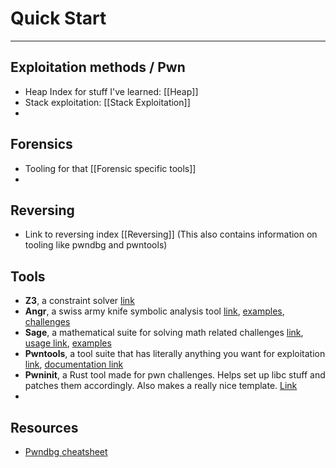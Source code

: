 # Quick Start
---
## Exploitation methods / Pwn
- Heap Index for stuff I've learned: [[Heap]]
- Stack exploitation:  [[Stack Exploitation]]
- 

## Forensics
- Tooling for that [[Forensic specific tools]]
- 

## Reversing
- Link to reversing index [[Reversing]] (This also contains information on tooling like pwndbg and pwntools)

## Tools
- **Z3**, a constraint solver [link](https://github.com/Z3Prover/z3)
- **Angr**, a swiss army knife symbolic analysis tool [link](https://angr.io/), [examples](https://docs.angr.io/examples), [challenges](https://github.com/jakespringer/angr_ctf) 
- **Sage**, a mathematical suite for solving math related challenges [link](https://7896a56df78170d5bab0f306d1a7230986a4206a--sagemath-tobias.netlify.app/installation/index.html#windows), [usage link](https://ericpony.github.io/z3py-tutorial/guide-examples.htm), [examples](https://infosecadalid.com/2021/08/27/my-introduction-to-z3-and-solving-satisfiability-problems/) 
- **Pwntools**, a tool suite that has literally anything you want for exploitation [link](https://github.com/Gallopsled/pwntools), [documentation link](http://docs.pwntools.com/en/latest/)
- **Pwninit**, a Rust tool made for pwn challenges. Helps set up libc stuff and patches them accordingly. Also makes a really nice template. [Link](https://github.com/io12/pwninit) 
- 

## Resources
- [Pwndbg cheatsheet](https://cheatography.com/cactuarnation/cheat-sheets/gdb-and-pwndbg/)

